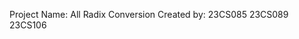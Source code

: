 Project Name: All Radix Conversion
Created by:   23CS085
              23CS089
              23CS106
